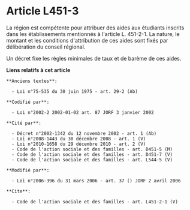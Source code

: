 # Article L451-3

La région est compétente pour attribuer des aides aux étudiants inscrits dans les établissements mentionnés à l'article L.
451-2-1. La nature, le montant et les conditions d'attribution de ces aides sont fixés par délibération du conseil régional. 

Un décret fixe les règles minimales de taux et de barème de ces aides.

**Liens relatifs à cet article**

	**Anciens textes**:

	  - Loi n°75-535 du 30 juin 1975 - art. 29-2 (Ab)

	**Codifié par**:

	  - Loi n°2002-2 2002-01-02 art. 87 JORF 3 janvier 2002

	**Cité par**:

	  - Décret n°2002-1342 du 12 novembre 2002 - art. 1 (Ab)
	  - Loi n°2008-1443 du 30 décembre 2008 - art. 1 (V)
	  - Loi n°2010-1658 du 29 décembre 2010 - art. 2 (V)
	  - Code de l'action sociale et des familles - art. D451-5 (M)
	  - Code de l'action sociale et des familles - art. D451-7 (V)
	  - Code de l'action sociale et des familles - art. L544-5 (V)

	**Modifié par**:

	  - Loi n°2006-396 du 31 mars 2006 - art. 37 () JORF 2 avril 2006

	**Cite**:

	  - Code de l'action sociale et des familles - art. L451-2-1 (V)
